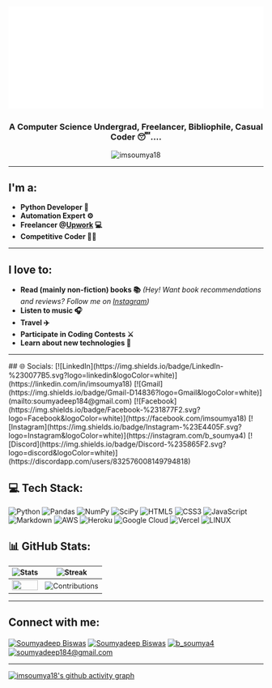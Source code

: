 <img src='https://github.com/imsoumya18/imsoumya18/raw/main/svg.svg'>

<h3 align="center">A Computer Science Undergrad, Freelancer, Bibliophile, Casual Coder 😴....</h3>
<p align="center"> <img src="https://komarev.com/ghpvc/?username=imsoumya18&label=Profile%20views&color=0e75b6&style=flat" alt="imsoumya18" /> </p>

<hr>

## I'm a:
 - **Python Developer 🐍**
 - **Automation Expert ⚙️**
 - **Freelancer @[Upwork](https://www.upwork.com/o/profiles/users/~01dfd208b466fa8f0b/) 💻**
 - **Competitive Coder 🐱‍💻**

<hr>

## I love to:
 - **Read (mainly non-fiction) books 📚**
  *(Hey! Want book recommendations and reviews?*
  *Follow me on [Instagram](https://www.instagram.com/b_soumya4/))*
 - **Listen to music 🎧**
 - **Travel ✈️**
 - **Participate in Coding Contests ⚔️**
 - **Learn about new technologies 🤔**

<hr>
## 🌐 Socials:
 [![LinkedIn](https://img.shields.io/badge/LinkedIn-%230077B5.svg?logo=linkedin&logoColor=white)](https://linkedin.com/in/imsoumya18) 
 [![Gmail](https://img.shields.io/badge/Gmail-D14836?logo=Gmail&logoColor=white)](mailto:soumyadeep184@gmail.com) [![Facebook](https://img.shields.io/badge/Facebook-%231877F2.svg?logo=Facebook&logoColor=white)](https://facebook.com/imsoumya18) [![Instagram](https://img.shields.io/badge/Instagram-%23E4405F.svg?logo=Instagram&logoColor=white)](https://instagram.com/b_soumya4) [![Discord](https://img.shields.io/badge/Discord-%235865F2.svg?logo=discord&logoColor=white)](https://discordapp.com/users/832576008149794818)


## 💻 Tech Stack:
![Python](https://img.shields.io/badge/python-3670A0?style=flat&logo=python&logoColor=ffdd54) ![Pandas](https://img.shields.io/badge/pandas-%23150458.svg?style=flat&logo=pandas&logoColor=white) ![NumPy](https://img.shields.io/badge/numpy-%23013243.svg?style=flat&logo=numpy&logoColor=white) ![SciPy](https://img.shields.io/badge/SciPy-%230C55A5.svg?style=flat&logo=scipy&logoColor=%white) ![HTML5](https://img.shields.io/badge/html5-%23E34F26.svg?style=flat&logo=html5&logoColor=white) ![CSS3](https://img.shields.io/badge/css3-%231572B6.svg?style=flat&logo=css3&logoColor=white) ![JavaScript](https://img.shields.io/badge/javascript-%23323330.svg?style=flat&logo=javascript&logoColor=%23F7DF1E) ![Markdown](https://img.shields.io/badge/markdown-%23000000.svg?style=flat&logo=markdown&logoColor=white) ![AWS](https://img.shields.io/badge/AWS-%23FF9900.svg?style=flat&logo=amazon-aws&logoColor=white) ![Heroku](https://img.shields.io/badge/heroku-%23430098.svg?style=flat&logo=heroku&logoColor=white) ![Google Cloud](https://img.shields.io/badge/Google%20Cloud-%234285F4.svg?style=flat&logo=google-cloud&logoColor=white) ![Vercel](https://img.shields.io/badge/vercel-%23000000.svg?style=flat&logo=vercel&logoColor=white)   ![LINUX](https://img.shields.io/badge/Linux-FCC624?style=flat&logo=linux&logoColor=black)


## 📊 GitHub Stats:
|![Stats](https://github-readme-stats.vercel.app/api?username=imsoumya18&theme=tokyonight&hide_border=false&include_all_commits=true&count_private=true)|![Streak](https://github-readme-streak-stats.herokuapp.com/?user=imsoumya18&theme=tokyonight&hide_border=false)|
|--|--|
|<img src="https://github-readme-stats.vercel.app/api/top-langs/?username=imsoumya18&theme=tokyonight&hide_border=false&include_all_commits=true&count_private=true&layout=compact" width="100%" height="100%">|![Contributions](https://github-contributor-stats.vercel.app/api?username=imsoumya18&limit=5&theme=tokyonight&combine_all_yearly_contributions=true)|

<hr>
 
## Connect with me:
<a href="https://www.facebook.com/imsoumya18" target="blank"><img align="center" src="https://cdn-icons-png.flaticon.com/512/174/174848.png" alt="Soumyadeep Biswas" height="40" width="40" /></a>
<a href="https://www.linkedin.com/in/imsoumya18" target="blank"><img align="center" src="https://cdn-icons-png.flaticon.com/512/174/174857.png" alt="Soumyadeep Biswas" height="40" width="40" /></a>
<a href="https://www.instagram.com/b_soumya4" target="blank"><img align="center" src="https://cdn-icons-png.flaticon.com/512/2111/2111463.png" alt="b_soumya4" height="40" width="40" /></a>
<a href="mailto:soumyadeep184@gmail.com"><img align="center" src="https://cdn-icons-png.flaticon.com/512/5968/5968534.png" alt="soumyadeep184@gmail.com" height="40" width="40" /></a>

<hr>

[![imsoumya18's github activity graph](https://github-readme-activity-graph.vercel.app/graph?username=imsoumya18&bg_color=0d1117&color=5264ad&line=707070&point=c52b2b&area=true&hide_border=true)](https://github.com/ashutosh00710/github-readme-activity-graph)
